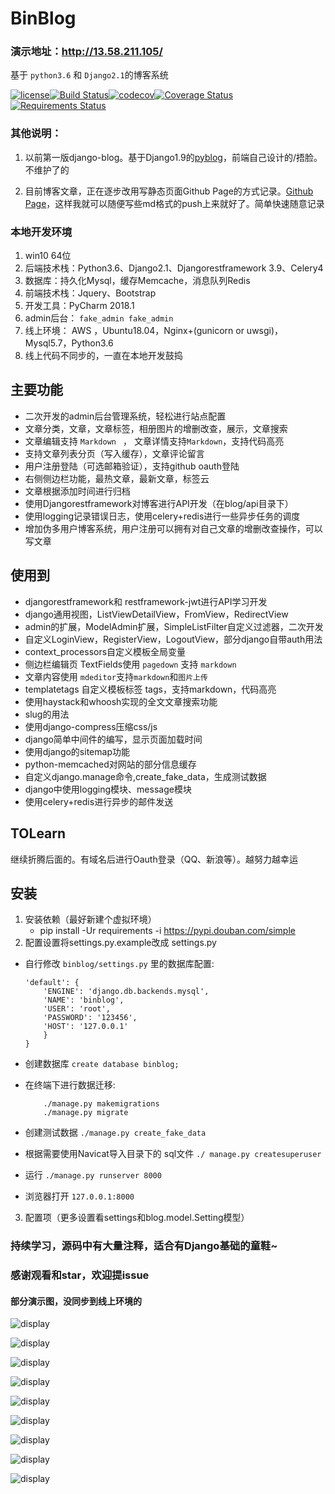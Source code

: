 # BinBlog

### 演示地址：http://13.58.211.105/

基于 `python3.6` 和 `Django2.1`的博客系统 

[![license](https://img.shields.io/github/license/enjoy-binbin/Django-blog.svg)](https://github.com/enjoy-binbin/Django-blog/blob/master/LICENSE)[![Build Status](https://travis-ci.com/enjoy-binbin/Django-blog.svg?branch=master)](https://travis-ci.org/enjoy-binbin/Django-blog)[![codecov](https://codecov.io/gh/enjoy-binbin/Django-blog/branch/master/graph/badge.svg)](https://codecov.io/gh/enjoy-binbin/Django-blog)[![Coverage Status](https://coveralls.io/repos/github/enjoy-binbin/Django-blog/badge.svg?branch=master)](https://coveralls.io/github/enjoy-binbin/Django-blog?branch=master)[![Requirements Status](https://requires.io/github/enjoy-binbin/Django-blog/requirements.svg?branch=master)](https://requires.io/github/enjoy-binbin/Django-blog/requirements/?branch=master)

### 其他说明：
1. 以前第一版django-blog。基于Django1.9的<a href="https://github.com/enjoy-binbin/pyblog">pyblog</a>，前端自己设计的/捂脸。不维护了的

2. 目前博客文章，正在逐步改用写静态页面Github Page的方式记录。<a href="https://github.com/enjoy-binbin/enjoy-binbin.github.io">Github Page</a>，这样我就可以随便写些md格式的push上来就好了。简单快速随意记录

### 本地开发环境

1. win10 64位
2. 后端技术栈：Python3.6、Django2.1、Djangorestframework 3.9、Celery4
3. 数据库：持久化Mysql，缓存Memcache，消息队列Redis
4. 前端技术栈：Jquery、Bootstrap
5. 开发工具：PyCharm 2018.1
6. admin后台： `fake_admin fake_admin`
7. 线上环境： AWS ，Ubuntu18.04，Nginx+(gunicorn or uwsgi)，Mysql5.7，Python3.6
8. 线上代码不同步的，一直在本地开发鼓捣

## 主要功能

* 二次开发的admin后台管理系统，轻松进行站点配置
* 文章分类，文章，文章标签，相册图片的增删改查，展示，文章搜索
* 文章编辑支持 `Markdown ` ， 文章详情支持`Markdown`，支持代码高亮
* 支持文章列表分页（写入缓存），文章评论留言
* 用户注册登陆（可选邮箱验证），支持github oauth登陆
* 右侧侧边栏功能，最热文章，最新文章，标签云
* 文章根据添加时间进行归档
* 使用Djangorestframework对博客进行API开发（在blog/api目录下）
* 使用logging记录错误日志，使用celery+redis进行一些异步任务的调度
* 增加伪多用户博客系统，用户注册可以拥有对自己文章的增删改查操作，可以写文章

## 使用到

* djangorestframework和 restframework-jwt进行API学习开发
* django通用视图，ListViewDetailView，FromView，RedirectView
* admin的扩展，ModelAdmin扩展，SimpleListFilter自定义过滤器，二次开发
* 自定义LoginView，RegisterView，LogoutView，部分django自带auth用法
* context_processors自定义模板全局变量
* 侧边栏编辑页 TextFields使用 `pagedown` 支持 `markdown`
* 文章内容使用 `mdeditor`支持`markdown`和`图片上传`
* templatetags 自定义模板标签 tags，支持markdown，代码高亮
* 使用haystack和whoosh实现的全文文章搜索功能
* slug的用法
* 使用django-compress压缩css/js
* django简单中间件的编写，显示页面加载时间
* 使用django的sitemap功能
* python-memcached对网站的部分信息缓存
* 自定义django.manage命令,create_fake_data，生成测试数据
* django中使用logging模块、message模块
* 使用celery+redis进行异步的邮件发送

## TOLearn

继续折腾后面的。有域名后进行Oauth登录（QQ、新浪等）。越努力越幸运

## 安装

1. 安装依赖（最好新建个虚拟环境）
   * pip install -Ur requirements -i https://pypi.douban.com/simple
2. 配置设置将settings.py.example改成 settings.py
  * 自行修改 `binblog/settings.py` 里的数据库配置:

     ```DATABASES = {
     'default': {
         'ENGINE': 'django.db.backends.mysql',
         'NAME': 'binblog',
         'USER': 'root',
         'PASSWORD': '123456',
         'HOST': '127.0.0.1'
         }
     }
     ```

  * 创建数据库 `create database binblog;`

  * 在终端下进行数据迁移:

       ```
           ./manage.py makemigrations
           ./manage.py migrate
       ```

  * 创建测试数据 `./manage.py create_fake_data`

  * 根据需要使用Navicat导入目录下的 sql文件
      `./ manage.py createsuperuser`

  * 运行 `./manage.py runserver 8000`

  * 浏览器打开 `127.0.0.1:8000`
3. 配置项（更多设置看settings和blog.model.Setting模型）

### 持续学习，源码中有大量注释，适合有Django基础的童鞋~

### 感谢观看和star，欢迎提issue

#### 部分演示图，没同步到线上环境的

![display](https://github.com/enjoy-binbin/binblog-Django/blob/master/display.png)

![display](https://github.com/enjoy-binbin/binblog-Django/blob/master/display2.png)

![display](https://github.com/enjoy-binbin/binblog-Django/blob/master/display3.png)

![display](https://github.com/enjoy-binbin/binblog-Django/blob/master/display4.png)

![display](https://github.com/enjoy-binbin/binblog-Django/blob/master/display5.png)

![display](https://github.com/enjoy-binbin/binblog-Django/blob/master/display6.png)

![display](https://github.com/enjoy-binbin/binblog-Django/blob/master/display7.png)

![display](https://github.com/enjoy-binbin/binblog-Django/blob/master/display8.png)

![display](https://github.com/enjoy-binbin/binblog-Django/blob/master/display9.png)
